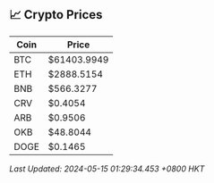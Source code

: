## 📈 Crypto Prices

| Coin | Price |
| ---- | ----- |
| BTC | $61403.9949 |
| ETH | $2888.5154 |
| BNB | $566.3277 |
| CRV | $0.4054 |
| ARB | $0.9506 |
| OKB | $48.8044 |
| DOGE | $0.1465 |

_Last Updated: 2024-05-15 01:29:34.453 +0800 HKT_